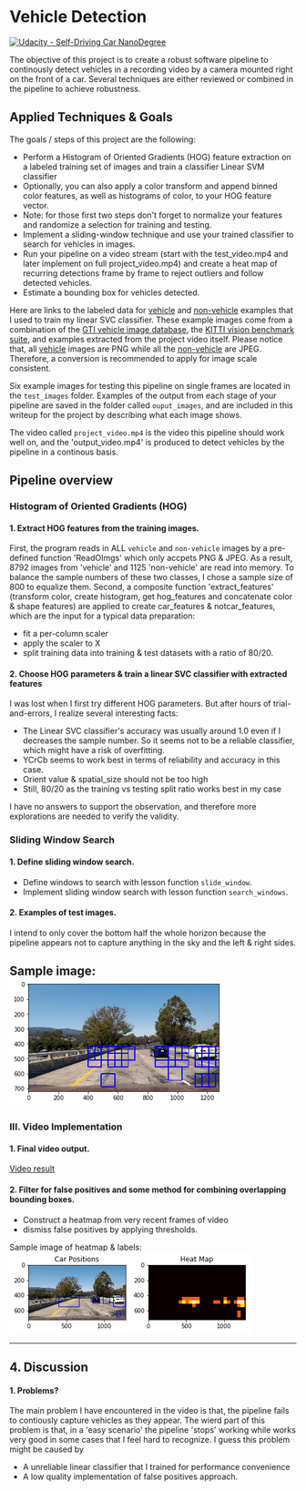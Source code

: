 # Vehicle Detection
[![Udacity - Self-Driving Car NanoDegree](https://s3.amazonaws.com/udacity-sdc/github/shield-carnd.svg)](http://www.udacity.com/drive)

The objective of this project is to create a robust software pipeline to continously detect vehicles in a recording video by a camera mounted right on the front of a car. Several techniques are either reviewed or combined in the pipeline to achieve robustness.

Applied Techniques & Goals
---

The goals / steps of this project are the following:

* Perform a Histogram of Oriented Gradients (HOG) feature extraction on a labeled training set of images and train a classifier Linear SVM classifier
* Optionally, you can also apply a color transform and append binned color features, as well as histograms of color, to your HOG feature vector. 
* Note: for those first two steps don't forget to normalize your features and randomize a selection for training and testing.
* Implement a sliding-window technique and use your trained classifier to search for vehicles in images.
* Run your pipeline on a video stream (start with the test_video.mp4 and later implement on full project_video.mp4) and create a heat map of recurring detections frame by frame to reject outliers and follow detected vehicles.
* Estimate a bounding box for vehicles detected.

Here are links to the labeled data for [vehicle](https://s3.amazonaws.com/udacity-sdc/Vehicle_Tracking/vehicles.zip) and [non-vehicle](https://s3.amazonaws.com/udacity-sdc/Vehicle_Tracking/non-vehicles.zip) examples that I used to train my linear SVC classifier.  These example images come from a combination of the [GTI vehicle image database](http://www.gti.ssr.upm.es/data/Vehicle_database.html), the [KITTI vision benchmark suite](http://www.cvlibs.net/datasets/kitti/), and examples extracted from the project video itself. Please notice that, all [vehicle](https://s3.amazonaws.com/udacity-sdc/Vehicle_Tracking/vehicles.zip) images are PNG while all the [non-vehicle](https://s3.amazonaws.com/udacity-sdc/Vehicle_Tracking/non-vehicles.zip) are JPEG. Therefore, a conversion is recommended to apply for image scale consistent.

Six example images for testing this pipeline on single frames are located in the `test_images` folder. Examples of the output from each stage of your pipeline are saved in the folder called `ouput_images`, and are included in this writeup for the project by describing what each image shows.   

The video called `project_video.mp4` is the video this pipeline should work well on, and the 'output_video.mp4' is produced to detect vehicles by the pipeline in a continous basis.

Pipeline overview
---

### Histogram of Oriented Gradients (HOG)

#### 1. Extract HOG features from the training images.
First, the program reads in ALL `vehicle` and `non-vehicle` images by a pre-defined function 'ReadOImgs' which only accpets PNG & JPEG. As a result, 8792 images from 'vehicle' and 1125 'non-vehicle' are read into memory. To balance the sample numbers of these two classes, I chose a sample size of 800 to equalize them.
Second, a composite function 'extract_features' (transform color, create histogram, get hog_features and concatenate color & shape features) are applied to create car_features & notcar_features, which are the input for a typical data preparation:
* fit a per-column scaler
* apply the scaler to X
* split training data into training & test datasets with a ratio of 80/20.

#### 2. Choose HOG parameters & train a linear SVC classifier with extracted features
I was lost when I first try different HOG parameters. But after hours of trial-and-errors, I realize several interesting facts:
* The Linear SVC classifier's accuracy was usually around 1.0 even if I decreases the sample number. So it seems not to be a reliable classifier, which might have a risk of overfitting.
* YCrCb seems to work best in terms of reliability and accuracy in this case.
* Orient value & spatial_size should not be too high
* Still, 80/20 as the training vs testing split ratio works best in my case

I have no answers to support the observation, and therefore more explorations are needed to verify the validity.

### Sliding Window Search

#### 1. Define sliding window search.
* Define windows to search with lesson function `slide_window`.
* Implement sliding window search with lesson function `search_windows`.

#### 2. Examples of test images.
I intend to only cover the bottom half the whole horizon because the pipeline appears not to capture anything in the sky and the left & right sides.

Sample image:
![Sample image of bounding boxes around classified windows](./output_images/example1.png)
---

### III. Video Implementation

#### 1. Final video output. 

[Video result](output_video.mp4)

#### 2. Filter for false positives and some method for combining overlapping bounding boxes.

*  Construct a heatmap from very recent frames of video
*  dismiss false positives by applying thresholds.

Sample image of heatmap & labels:
![](./output_images/heatmap.png)

---

## 4. Discussion

#### 1. Problems?

The main problem I have encountered in the video is that, the pipeline fails to contiously capture vehicles as they appear. The wierd part of this problem is that, in a 'easy scenario' the pipeline 'stops' working while works very good in some cases that I feel hard to recognize. I guess this problem might be caused by 
* A unreliable linear classifier that I trained for performance convenience
* A low quality implementation of false positives approach.